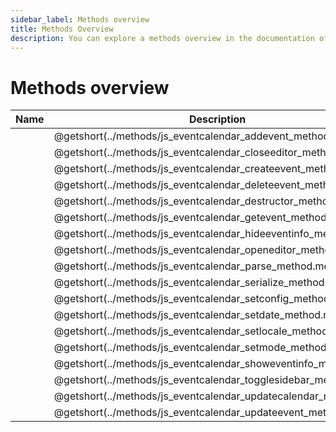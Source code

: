 ```yaml
---
sidebar_label: Methods overview
title: Methods Overview
description: You can explore a methods overview in the documentation of the DHTMLX JavaScript Event Calendar library. Browse developer guides and API reference, try out code examples and live demos, and download a free 30-day evaluation version of DHTMLX Event Calendar.
---
```


# Methods overview

| Name                                                    | Description                                                    |
| ------------------------------------------------------- | -------------------------------------------------------------- |
| [](../methods/js_eventcalendar_addevent_method.md)      | @getshort(../methods/js_eventcalendar_addevent_method.md)      |
| [](../methods/js_eventcalendar_closeeditor_method.md)   | @getshort(../methods/js_eventcalendar_closeeditor_method.md)   |
| [](../methods/js_eventcalendar_createevent_method.md)   | @getshort(../methods/js_eventcalendar_createevent_method.md)   |
| [](../methods/js_eventcalendar_deleteevent_method.md)   | @getshort(../methods/js_eventcalendar_deleteevent_method.md)   |
| [](../methods/js_eventcalendar_destructor_method.md)    | @getshort(../methods/js_eventcalendar_destructor_method.md)    |
| [](../methods/js_eventcalendar_getevent_method.md)      | @getshort(../methods/js_eventcalendar_getevent_method.md)      |
| [](../methods/js_eventcalendar_hideeventinfo_method.md) | @getshort(../methods/js_eventcalendar_hideeventinfo_method.md) |
| [](../methods/js_eventcalendar_openeditor_method.md)    | @getshort(../methods/js_eventcalendar_openeditor_method.md)    |
| [](../methods/js_eventcalendar_parse_method.md)         | @getshort(../methods/js_eventcalendar_parse_method.md)         |
| [](../methods/js_eventcalendar_serialize_method.md)     | @getshort(../methods/js_eventcalendar_serialize_method.md)     |
| [](../methods/js_eventcalendar_setconfig_method.md)     | @getshort(../methods/js_eventcalendar_setconfig_method.md)     |
| [](../methods/js_eventcalendar_setdate_method.md)       | @getshort(../methods/js_eventcalendar_setdate_method.md)       |
| [](../methods/js_eventcalendar_setlocale_method.md)     | @getshort(../methods/js_eventcalendar_setlocale_method.md)     |
| [](../methods/js_eventcalendar_setmode_method.md)       | @getshort(../methods/js_eventcalendar_setmode_method.md)       |
| [](../methods/js_eventcalendar_showeventinfo_method.md) | @getshort(../methods/js_eventcalendar_showeventinfo_method.md) |
| [](../methods/js_eventcalendar_togglesidebar_method.md) | @getshort(../methods/js_eventcalendar_togglesidebar_method.md) |
| [](../methods/js_eventcalendar_updatecalendar_method.md)| @getshort(../methods/js_eventcalendar_updatecalendar_method.md)|
| [](../methods/js_eventcalendar_updateevent_method.md)   | @getshort(../methods/js_eventcalendar_updateevent_method.md)   |